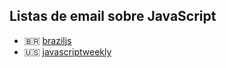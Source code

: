 ## Listas de email sobre JavaScript

- 🇧🇷 [braziljs](https://braziljs.org/weekly/)
- :us: [javascriptweekly](http://javascriptweekly.com)
